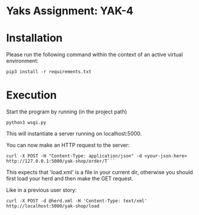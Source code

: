 # Yaks Assignment: YAK-4

# Installation

Please run the following command within the context of an active virtual environment: 

```
pip3 install -r requirements.txt
```

# Execution

Start the program by running (in the project path)

```
python3 wsgi.py
```

This will instantiate a server running on localhost:5000.

You can now make an HTTP request to the server: 

```
curl -X POST -H "Content-Type: application/json" -d <your-json-here> http://127.0.0.1:5000/yak-shop/order/T```

```

This expects that 'load.xml' is a file in your current dir,
otherwise you should first load your herd and then make the GET request.

Like in a previous user story:
```
curl -X POST -d @herd.xml -H 'Content-Type: text/xml' http://localhost:5000/yak-shop/load
```


